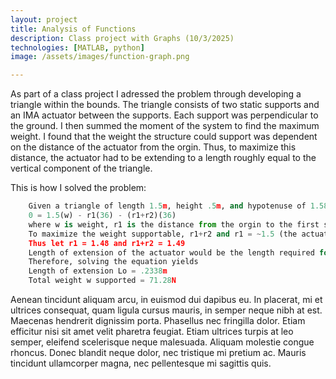 ```yaml
---
layout: project
title: Analysis of Functions 
description: Class project with Graphs (10/3/2025)
technologies: [MATLAB, python]
image: /assets/images/function-graph.png

---
```



As part of a class project I adressed the problem through developing a triangle within the bounds.  The triangle consists of two static supports and an IMA actuator between the supports.  Each support was perpendicular to the ground.  I then summed the moment of the system to find the maximum weight.  I found that the weight the structure could support was dependent on the distance of the actuator from the orgin.  Thus, to maximize this distance, the actuator had to be extending to a length roughly equal to the vertical component of the triangle.


This is how I solved the problem:

```python
    Given a triangle of length 1.5m, height .5m, and hypotenuse of 1.58m, taking the moment about point O in the image yields the equation:
    0 = 1.5(w) - r1(36) - (r1+r2)(36)
    where w is weight, r1 is the distance from the orgin to the first support and r2 is the distance from the first support to the second support.
    To maximize the weight supportable, r1+r2 and r1 = ~1.5 (the actuator can't occupy the same space as another support)
    Thus let r1 = 1.48 and r1+r2 = 1.49
    Length of extension of the actuator would be the length required for actuator to reach the maximum height in the bound (0.5m) so length of extension Lo would be .2338 m
    Therefore, solving the equation yields
    Length of extension Lo = .2338m
    Total weight w supported = 71.28N
```

Aenean tincidunt aliquam arcu, in euismod dui dapibus eu. In placerat, mi et ultrices consequat, quam ligula cursus mauris, in semper neque nibh at est. Maecenas hendrerit dignissim porta. Phasellus nec fringilla dolor. Etiam efficitur nisi sit amet velit pharetra feugiat. Etiam ultrices turpis at leo semper, eleifend scelerisque neque malesuada. Aliquam molestie congue rhoncus. Donec blandit neque dolor, nec tristique mi pretium ac. Mauris tincidunt ullamcorper magna, nec pellentesque mi sagittis quis.


